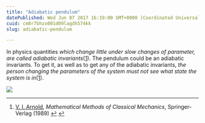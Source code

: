```yaml
---
title: "Adiabatic pendulum"
datePublished: Wed Jun 07 2017 16:19:00 GMT+0000 (Coordinated Universal Time)
cuid: cm8r7bhzo001d09lagdh574kk
slug: adiabatic-pendulum

---
```



In physics quantities _which change little under slow changes of parameter, are called adiabatic invariants_([1](#fn1)). The pendulum could be an adiabatic invariants. To get it, as well as to get any of the adiabatic invariants, _the person changing the parameters of the system must not see what state the system is in_([1](#fn1)).

![](https://cdn.hashnode.com/res/hashnode/image/upload/v1743070748321/79393cbb-3bcf-48bb-b357-764a5015d882.jpeg)

* * *

1.  [V. I. Arnold](https://en.wikipedia.org/wiki/Vladimir_Arnold), _Mathematical Methods of Classical Mechanics_, Springer-Verlag (1989) [↩](#fnref1) [↩](#fnref1:1)
